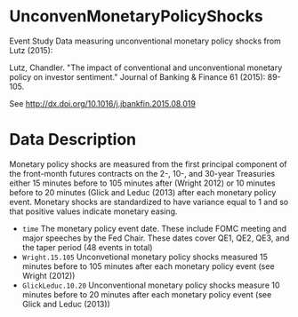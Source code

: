 # UnconvenMonetaryPolicyShocks

Event Study Data measuring unconventional monetary policy shocks 
from Lutz (2015):

Lutz, Chandler. "The impact of conventional and unconventional
monetary policy on investor sentiment." Journal of Banking & Finance
61 (2015): 89-105.

See http://dx.doi.org/10.1016/j.jbankfin.2015.08.019

# Data Description 

Monetary policy shocks are measured from the first principal component
of the front-month futures contracts on the 2-, 10-, and 30-year
Treasuries either 15 minutes before to 105 minutes after (Wright 2012)
or 10 minutes before to 20 minutes (Glick and Leduc (2013) after each
monetary policy event. Monetary shocks are standardized to have
variance equal to 1 and so that positive values indicate monetary
easing. 

* `time` The monetary policy event date. These include FOMC meeting
  and major speeches by the Fed Chair. These dates cover QE1, QE2,
  QE3, and the taper period (48 events in total)
* `Wright.15.105` Unconvetional monetary policy shocks measured 15
  minutes before to 105 minutes after each monetary policy event (see
  Wright (2012))
* `GlickLeduc.10.20` Unconventional monetary policy shocks measure 10
  minutes before to 20 minutes after each monetary policy event (see
  Glick and Leduc (2013))
  

